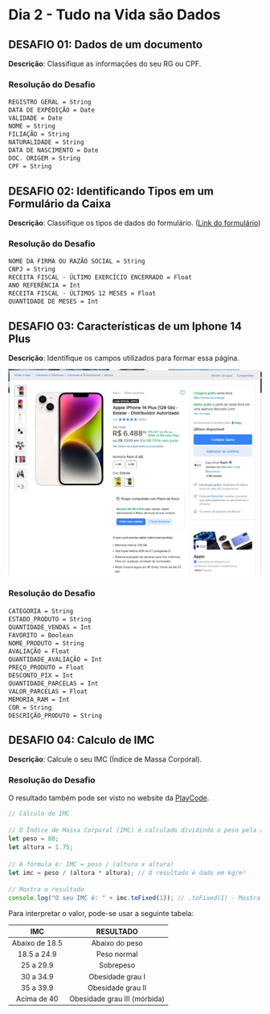 # Dia 2 - Tudo na Vida são Dados

## DESAFIO 01: Dados de um documento

**Descrição**: Classifique as informações do seu RG ou CPF.

### Resolução do Desafio

    REGISTRO GERAL = String
    DATA DE EXPEDIÇÃO = Date
    VALIDADE = Date
    NOME = String
    FILIAÇÃO = String
    NATURALIDADE = String
    DATA DE NASCIMENTO = Date
    DOC. ORIGEM = String
    CPF = String

## DESAFIO 02: Identificando Tipos em um Formulário da Caixa

**Descrição**: Classifique os tipos de dados do formulário. ([Link do formulário](https://www.caixa.gov.br/Downloads/PDF_formulario_para_atualizacao_de_cadastro_P_B.pdf))

### Resolução do Desafio

    NOME DA FIRMA OU RAZÃO SOCIAL = String
    CNPJ = String
    RECEITA FISCAL - ÚLTIMO EXERCÍCIO ENCERRADO = Float
    ANO REFERÊNCIA = Int
    RECEITA FISCAL - ÚLTIMOS 12 MESES = Float
    QUANTIDADE DE MESES = Int

## DESAFIO 03: Características de um Iphone 14 Plus

**Descrição**: Identifique os campos utilizados para formar essa página.

<p align="center">
    <img src="../img/iphone14plus.JPG" alt="Imagem de uma página de vendas de um Iphone 14 Plus no Mercado Livre" width="700">
</p>

### Resolução do Desafio

    CATEGORIA = String
    ESTADO_PRODUTO = String
    QUANTIDADE_VENDAS = Int
    FAVORITO = Boolean
    NOME_PRODUTO = String
    AVALIAÇÃO = Float
    QUANTIDADE_AVALIAÇÃO = Int
    PREÇO_PRODUTO = Float
    DESCONTO_PIX = Int
    QUANTIDADE_PARCELAS = Int
    VALOR_PARCELAS = Float
    MEMORIA_RAM = Int
    COR = String
    DESCRIÇÃO_PRODUTO = String

## DESAFIO 04: Calculo de IMC

**Descrição**: Calcule o seu IMC (Índice de Massa Corporal).

### Resolução do Desafio

O resultado também pode ser visto no website da [PlayCode](https://playcode.io/2322971).

```js
// Cálculo do IMC

// O Índice de Massa Corporal (IMC) é calculado dividindo o peso pela altura ao quadrado.
let peso = 80;
let altura = 1.75;

// A fórmula é: IMC = peso / (altura x altura)
let imc = peso / (altura * altura); // O resultado é dado em kg/m²

// Mostra o resultado
console.log("O seu IMC é: " + imc.toFixed(1)); // .toFixed(1) - Mostra apenas uma casa decimal
```

Para interpretar o valor, pode-se usar a seguinte tabela:

| IMC | RESULTADO |
| :---: | :---: |
| Abaixo de 18.5 | Abaixo do peso |
| 18.5 a 24.9 | Peso normal |
| 25 a 29.9 | Sobrepeso |
| 30 a 34.9 | Obesidade grau I |
| 35 a 39.9 | Obesidade grau II |
| Acima de 40 | Obesidade grau III (mórbida) |
